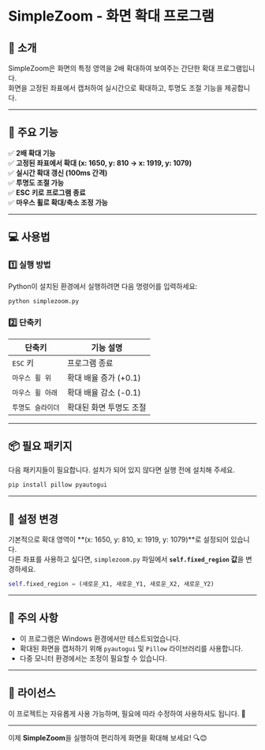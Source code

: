 # **SimpleZoom - 화면 확대 프로그램**

## **📌 소개**
SimpleZoom은 화면의 특정 영역을 2배 확대하여 보여주는 간단한 확대 프로그램입니다.  
화면을 고정된 좌표에서 캡처하여 실시간으로 확대하고, 투명도 조절 기능을 제공합니다.

---

## **📜 주요 기능**
✅ **2배 확대 기능**  
✅ **고정된 좌표에서 확대 (x: 1650, y: 810 → x: 1919, y: 1079)**  
✅ **실시간 확대 갱신 (100ms 간격)**  
✅ **투명도 조절 가능**  
✅ **ESC 키로 프로그램 종료**  
✅ **마우스 휠로 확대/축소 조정 가능**  

---

## **💻 사용법**
### **1️⃣ 실행 방법**
Python이 설치된 환경에서 실행하려면 다음 명령어를 입력하세요:
```sh
python simplezoom.py
```

### **2️⃣ 단축키**
| 단축키           | 기능 설명 |
|----------------|----------------|
| `ESC` 키 | 프로그램 종료 |
| `마우스 휠 위` | 확대 배율 증가 (+0.1) |
| `마우스 휠 아래` | 확대 배율 감소 (-0.1) |
| `투명도 슬라이더` | 확대된 화면 투명도 조절 |

---

## **📦 필요 패키지**
다음 패키지들이 필요합니다. 설치가 되어 있지 않다면 실행 전에 설치해 주세요.

```sh
pip install pillow pyautogui
```

---

## **🔧 설정 변경**
기본적으로 확대 영역이 **(x: 1650, y: 810, x: 1919, y: 1079)**로 설정되어 있습니다.  
다른 좌표를 사용하고 싶다면, `simplezoom.py` 파일에서 **`self.fixed_region` 값**을 변경하세요.

```python
self.fixed_region = (새로운_X1, 새로운_Y1, 새로운_X2, 새로운_Y2)
```

---

## **📌 주의 사항**
- 이 프로그램은 Windows 환경에서만 테스트되었습니다.
- 확대된 화면을 캡처하기 위해 `pyautogui` 및 `Pillow` 라이브러리를 사용합니다.
- 다중 모니터 환경에서는 조정이 필요할 수 있습니다.

---

## **📜 라이선스**
이 프로젝트는 자유롭게 사용 가능하며, 필요에 따라 수정하여 사용하셔도 됩니다. 🚀

---

이제 **SimpleZoom**을 실행하여 편리하게 화면을 확대해 보세요! 🔍😊
